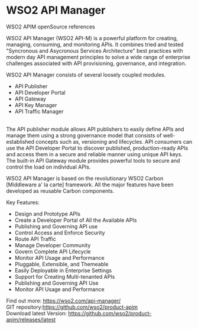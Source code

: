 # WSO2 API Manager
WSO2 APIM openSource references

WSO2 API Manager (WSO2 API-M) is a powerful platform for creating, managing, consuming, and monitoring APIs. It combines tried and tested "Syncronous and Asycronous Services Architecture" best practices with modern day API management principles to solve a wide range of enterprise challenges associated with API provisioning, governance, and integration.

WSO2 API Manager consists of several loosely coupled modules.

* API Publisher
* API Developer Portal
* API Gateway
* API Key Manager
* API Traffic Manager
<br>
The API publisher module allows API publishers to easily define APIs and manage them using a strong governance model that consists of well-established concepts such as, versioning and lifecycles. API consumers can use the API Developer Portal to discover published, production-ready APIs and access them in a secure and reliable manner using unique API keys. The built-in API Gateway module provides powerful tools to secure and control the load on individual APIs.

WSO2 API Manager is based on the revolutionary WSO2 Carbon [Middleware a' la carte] framework. All the major features have been developed as reusable Carbon components.

Key Features:

* Design and Prototype APIs
* Create a Developer Portal of All the Available APIs
* Publishing and Governing API use
* Control Access and Enforce Security
* Route API Traffic
* Manage Developer Community
* Govern Complete API Lifecycle
* Monitor API Usage and Performance
* Pluggable, Extensible, and Themeable
* Easily Deployable in Enterprise Settings
* Support for Creating Multi-tenanted APIs
* Publishing and Governing API Use
* Monitor API Usage and Performance

Find out more: https://wso2.com/api-manager/ <br>
GIT repository:https://github.com/wso2/product-apim <br>
Download latest Version: https://github.com/wso2/product-apim/releases/latest <br>
